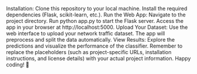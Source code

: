 Installation:
Clone this repository to your local machine.
Install the required dependencies (Flask, scikit-learn, etc.).
Run the Web App:
Navigate to the project directory.
Run python app.py to start the Flask server.
Access the app in your browser at http://localhost:5000.
Upload Your Dataset:
Use the web interface to upload your network traffic dataset.
The app will preprocess and split the data automatically.
View Results:
Explore the predictions and visualize the performance of the classifier.
Remember to replace the placeholders (such as project-specific URLs, installation instructions, and license details) with your actual project information. Happy coding! 🚀
